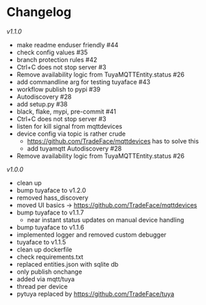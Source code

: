 Changelog
==================
_v1.1.0_
- make readme enduser friendly #44
- check config values #35
- branch protection rules #42
- Ctrl+C does not stop server #3
- Remove availability logic from TuyaMQTTEntity.status #26
- add commandline arg for testing tuyaface #43
- workflow publish to pypi #39
- Autodiscovery #28
- add setup.py #38
- black, flake, mypi, pre-commit #41
- Ctrl+C does not stop server #3
- listen for kill signal from mqttdevices
- device config via topic is rather crude
  - https://github.com/TradeFace/mqttdevices has to solve this
  - add tuyamqtt Autodiscovery #28
- Remove availability logic from TuyaMQTTEntity.status #26

_v1.0.0_
- clean up
- bump tuyaface to v1.2.0
- removed hass_discovery
- moved UI basics -> https://github.com/TradeFace/mqttdevices 
- bump tuyaface to v1.1.7 
  - near instant status updates on manual device handling
- bump tuyaface to v1.1.6
- implemented logger and removed custom debugger
- tuyaface to v1.1.5
- clean up dockerfile
- check requirements.txt 
- replaced entities.json with sqlite db
- only publish onchange
- added via mqtt/tuya
- thread per device
- pytuya replaced by https://github.com/TradeFace/tuya
